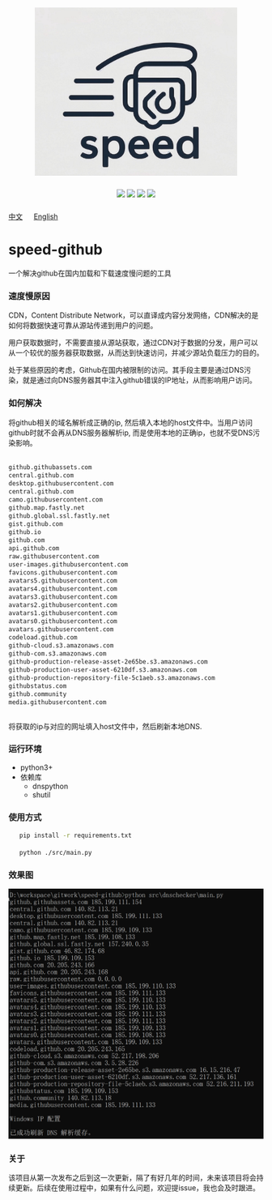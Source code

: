 
<div align="center"> <img src="./img/logo.jpg" width="400px"></div>

<p align="center" style="padding:10px 6px">
  <img src="https://img.shields.io/badge/Windows-10-2376bc?style=plastic&logo=microsoft&logoColor=ffffff" />
   <img src="https://img.shields.io/badge/Python-3.11-2376bc?style=plastic&logo=microsoft&logoColor=ffffff" />
  <img src="https://img.shields.io/github/issues/jvxiao/speed-github.svg?color=F48D73" />
  <img src="https://img.shields.io/github/license/jvxiao/speed-github.svg?logo=github"
</p>

[中文](./README-Cn.md) &emsp; [English](./README.md)

# speed-github

一个解决github在国内加载和下载速度慢问题的工具

### 速度慢原因

CDN，Content Distribute Network，可以直译成内容分发网络，CDN解决的是如何将数据快速可靠从源站传递到用户的问题。

用户获取数据时，不需要直接从源站获取，通过CDN对于数据的分发，用户可以从一个较优的服务器获取数据，从而达到快速访问，并减少源站负载压力的目的。

处于某些原因的考虑，Github在国内被限制的访问。其手段主要是通过DNS污染，就是通过向DNS服务器其中注入github错误的IP地址，从而影响用户访问。


### 如何解决

将github相关的域名解析成正确的ip, 然后填入本地的host文件中。当用户访问github时就不会再从DNS服务器解析ip, 而是使用本地的正确ip，也就不受DNS污染影响。

<pre>
<code>
github.githubassets.com
central.github.com
desktop.githubusercontent.com
central.github.com
camo.githubusercontent.com
github.map.fastly.net
github.global.ssl.fastly.net
gist.github.com
github.io
github.com
api.github.com
raw.githubusercontent.com
user-images.githubusercontent.com
favicons.githubusercontent.com
avatars5.githubusercontent.com
avatars4.githubusercontent.com
avatars3.githubusercontent.com
avatars2.githubusercontent.com
avatars1.githubusercontent.com
avatars0.githubusercontent.com
avatars.githubusercontent.com
codeload.github.com
github-cloud.s3.amazonaws.com
github-com.s3.amazonaws.com
github-production-release-asset-2e65be.s3.amazonaws.com
github-production-user-asset-6210df.s3.amazonaws.com
github-production-repository-file-5c1aeb.s3.amazonaws.com
githubstatus.com
github.community
media.githubusercontent.com
</code>
</pre>

将获取的ip与对应的网址填入host文件中，然后刷新本地DNS.




### 运行环境

- python3+
- 依赖库
	- dnspython
	- shutil

### 使用方式
 ```sh
	pip install -r requirements.txt

	python ./src/main.py
 ```


### 效果图
![Ok啦](./img/success.png)


### 关于

该项目从第一次发布之后到这一次更新，隔了有好几年的时间，未来该项目将会持续更新。后续在使用过程中，如果有什么问题，欢迎提issue，我也会及时跟进。
